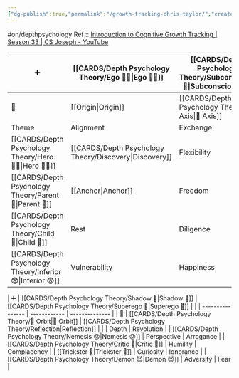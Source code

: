 ```yaml
---
{"dg-publish":true,"permalink":"/growth-tracking-chris-taylor/","created":"2023-04-08T18:40:05.302+02:00","updated":"2023-04-08T19:03:36.092+02:00"}
---
```


#on/depthpsychology 
Ref :: [Introduction to Cognitive Growth Tracking | Season 33 | CS Joseph - YouTube](https://www.youtube.com/watch?v=Ni_1xfd_Kt8&t=283s)

|    ➕    | [[CARDS/Depth Psychology Theory/Ego 🙋‍♂️\|Ego 🙋‍♂️]]          | [[CARDS/Depth Psychology Theory/Subconscious 🤸\|Subconscious 🤸]]            |
| ---------------- | ------------- | -------------- |
|  🔗                | [[Origin\|Origin]]    | [[CARDS/Depth Psychology Theory/🧲 Axis\|🧲 Axis]]    |
| Theme            | Alignment     | Exchange     |
| [[CARDS/Depth Psychology Theory/Hero 🦸‍♂️\|Hero 🦸‍♂️]]   | [[CARDS/Depth Psychology Theory/Discovery\|Discovery]] | Flexibility    |
| [[CARDS/Depth Psychology Theory/Parent 🤨\|Parent 🤨]]    | [[Anchor\|Anchor]]    | Freedom        |
| [[CARDS/Depth Psychology Theory/Child 👼\|Child 👼]]     | Rest          | Diligence      |
| [[CARDS/Depth Psychology Theory/Inferior 😨\|Inferior 😨]]  | Vulnerability | Happiness      |

| ➕  | [[CARDS/Depth Psychology Theory/Shadow 👤\|Shadow 👤]]           | [[CARDS/Depth Psychology Theory/Superego 👹\|Superego 👹]]     |                |
| ---------------- | ------------ | -------------- |
|     🔗             | [[CARDS/Depth Psychology Theory/🔄 Orbit\|🔄 Orbit]] | [[CARDS/Depth Psychology Theory/Reflection\|Reflection]] |
|                  | Depth        | Revolution     |
| [[CARDS/Depth Psychology Theory/Nemesis 😟\|Nemesis 😟]]   | Perspective  | Arrogance      |
| [[CARDS/Depth Psychology Theory/Critic 🤔\|Critic 🤔]]    | Humility     | Complacency    |
| [[Trickster 🤡\|Trickster 🤡]] | Curiosity    | Ignorance      |
| [[CARDS/Depth Psychology Theory/Demon 😈\|Demon 😈]]     | Adversity    | Fear           |

